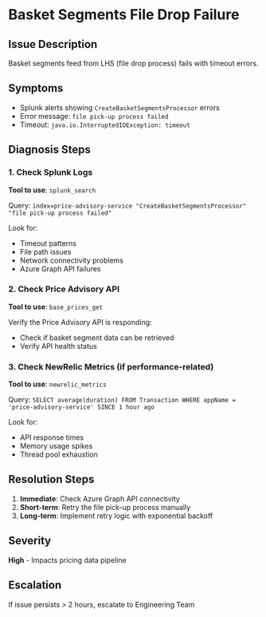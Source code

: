 # Basket Segments File Drop Failure

## Issue Description
Basket segments feed from LHS (file drop process) fails with timeout errors.

## Symptoms
- Splunk alerts showing `CreateBasketSegmentsProcessor` errors
- Error message: `file pick-up process failed`
- Timeout: `java.io.InterruptedIOException: timeout`

## Diagnosis Steps

### 1. Check Splunk Logs
**Tool to use**: `splunk_search`

Query: `index=price-advisory-service "CreateBasketSegmentsProcessor" "file pick-up process failed"`

Look for:
- Timeout patterns
- File path issues
- Network connectivity problems
- Azure Graph API failures

### 2. Check Price Advisory API
**Tool to use**: `base_prices_get`

Verify the Price Advisory API is responding:
- Check if basket segment data can be retrieved
- Verify API health status

### 3. Check NewRelic Metrics (if performance-related)
**Tool to use**: `newrelic_metrics`

Query: `SELECT average(duration) FROM Transaction WHERE appName = 'price-advisory-service' SINCE 1 hour ago`

Look for:
- API response times
- Memory usage spikes
- Thread pool exhaustion

## Resolution Steps

1. **Immediate**: Check Azure Graph API connectivity
2. **Short-term**: Retry the file pick-up process manually
3. **Long-term**: Implement retry logic with exponential backoff

## Severity
**High** - Impacts pricing data pipeline

## Escalation
If issue persists > 2 hours, escalate to Engineering Team
